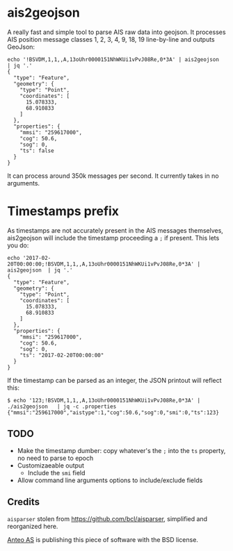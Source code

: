 # ais2geojson

A really fast and simple tool to parse AIS raw data into geojson. It processes AIS position message classes 1, 2, 3, 4, 9, 18, 19 line-by-line and outputs GeoJson:

```
echo '!BSVDM,1,1,,A,13oUhr0000151NhWKUi1vPvJ08Re,0*3A' | ais2geojson  | jq '.'
{
  "type": "Feature",
  "geometry": {
    "type": "Point",
    "coordinates": [
      15.078333,
      68.910833
    ]
  },
  "properties": {
    "mmsi": "259617000",
    "cog": 50.6,
    "sog": 0,
    "ts": false
  }
}
```

It can process around 350k messages per second. It currently takes in
no arguments.

# Timestamps prefix

As timestamps are not accurately present in the AIS messages
themselves, ais2geojson will include the timestamp proceeding a `;` if
present. This lets you do:

```
echo '2017-02-20T00:00:00;!BSVDM,1,1,,A,13oUhr0000151NhWKUi1vPvJ08Re,0*3A' | ais2geojson  | jq '.'
{
  "type": "Feature",
  "geometry": {
    "type": "Point",
    "coordinates": [
      15.078333,
      68.910833
    ]
  },
  "properties": {
    "mmsi": "259617000",
    "cog": 50.6,
    "sog": 0,
    "ts": "2017-02-20T00:00:00"
  }
}
```

If the timestamp can be parsed as an integer, the JSON printout will
reflect this:

```
$ echo '123;!BSVDM,1,1,,A,13oUhr0000151NhWKUi1vPvJ08Re,0*3A' | ./ais2geojson   | jq -c .properties
{"mmsi":"259617000","aistype":1,"cog":50.6,"sog":0,"smi":0,"ts":123}
```

## TODO

- Make the timestamp dumber: copy whatever's the `;` into the `ts` property, no need to parse to epoch
- Customizaeable output
  - Include the `smi` field
- Allow command line arguments options to include/exclude fields

## Credits

`aisparser` stolen from https://github.com/bcl/aisparser, simplified
and reorganized here.

[Anteo AS](http://anteo.no/) is publishing this piece of software with the BSD license.
